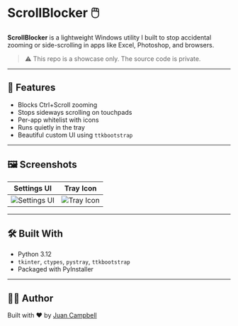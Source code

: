 # ScrollBlocker 🖱️

**ScrollBlocker** is a lightweight Windows utility I built to stop accidental zooming or side-scrolling in apps like Excel, Photoshop, and browsers.

> ⚠️ This repo is a showcase only. The source code is private.

---

## 🚀 Features

- Blocks Ctrl+Scroll zooming
- Stops sideways scrolling on touchpads
- Per-app whitelist with icons
- Runs quietly in the tray
- Beautiful custom UI using `ttkbootstrap`

---

## 🖼️ Screenshots

| Settings UI | Tray Icon |
|-------------|-----------|
| ![Settings UI](images/settings.png) | ![Tray Icon](images/tray.png) |

---

## 🛠️ Built With

- Python 3.12
- `tkinter`, `ctypes`, `pystray`, `ttkbootstrap`
- Packaged with PyInstaller

---

## 👨‍💻 Author

Built with ❤️ by [Juan Campbell](https://github.com/yourusername)
